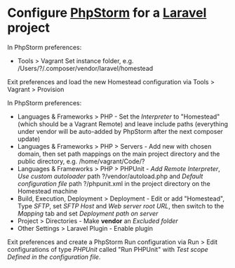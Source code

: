 # Configure [PhpStorm](https://www.jetbrains.com/phpstorm/) for a [Laravel](http://laravel.com) project

In PhpStorm preferences:
* Tools > Vagrant
Set instance folder, e.g. /Users/?/.composer/vendor/laravel/homestead

Exit preferences and load the new Homestead configuration via Tools > Vagrant > Provision

In PhpStorm preferences:
* Languages & Frameworks > PHP - Set the *Interpreter* to "Homestead" (which should be a Vagrant Remote) and leave include paths (everything under vendor will be auto-added by PhpStorm after the next composer update)
* Languages & Frameworks > PHP > Servers - Add new with chosen domain, then set path mappings on the main project directory and the public directory, e.g. /home/vagrant/Code/?
* Languages & Frameworks > PHP > PHPUnit - *Add Remote Interpreter*, *Use custom autoloader* path ?/vendor/autoload.php and *Default configuration file* path ?/phpunit.xml in the project directory on the Homestead machine
* Build, Execution, Deployment > Deployment - Edit or add "Homestead", Type *SFTP*, set *SFTP Host* and *Web server root URL*, then switch to the *Mapping* tab and set *Deployment path on server*
* Project > Directories - Make **vendor** an *Excluded folder*
* Other Settings > Laravel Plugin - Enable plugin

Exit preferences and create a PhpStorm Run configuration via Run > Edit configurations of type *PHPUnit* called "Run PHPUnit" with *Test scope* *Defined in the configuration file*.
